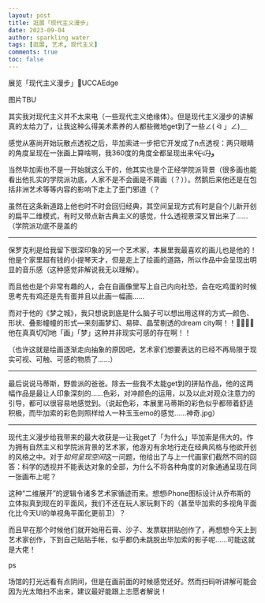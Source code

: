 ```yaml
---
layout: post
title: 逛展「现代主义漫步」
date: 2023-09-04
author: sparkling water
tags: [逛展, 艺术, 现代主义]
comments: true
toc: false
---
```

展览「现代主义漫步」📍UCCAEdge

图片TBU

其实我对现代主义并不太来电（一些现代主义绝缘体）。但是现代主义漫步的讲解真的太给力了，让我这种么得美术素养的人都些微地get到了一些∠( ᐛ 」∠)＿

感觉从塞尚开始玩散点透视之后，毕加索进一步把它开发成了n点透视：两只眼睛的角度呈现在一张画上算啥啊，我360度的角度全都呈现出来٩(˃̶͈̀௰˂̶͈́)و

当然毕加索也不是一开始就这么干的，他其实也是个正经学院派背景（很多画也能看出他扎实的学院派功底，人家不是不会画是不屑画（？））。然鹅后来他还是在包括非洲艺术等等内容的影响下走上了歪门邪道（？

虽然在这条新道路上他也时不时会回归经典，其空间呈现方式有时是自个儿新开创的扁平二维模式，有时又带点新古典主义的感觉，什么透视景深又冒出来了……（学院派功底不是盖的

***

保罗克利是给我留下很深印象的另一个艺术家，本展里我最喜欢的画儿也是他的！他是个家里超有钱的小提琴天才，但是走上了绘画的道路，所以作品中会呈现出明显的音乐感（这种感觉非解说我无以理解）。

而且他也是个非常有趣的人，会在自画像里写上自己内向社恐，会在吃鸡蛋的时候思考先有鸡还是先有蛋并且以此画一幅画……

而对于他的《梦之城》，我只想说到底是什么脑子可以想出用这样的方式—颜色、形状、叠影幢幢的形式—来刻画梦幻、易碎、晶莹剔透的dream city啊！！🫨🫨🥹🥹他在真真切切地「画」「梦」这种并非现实可感的存在啊！！

（也许这就是绘画逐渐走向抽象的原因吧，艺术家们想要表达的已经不再局限于现实可视、可触、可感的物质了……）

***

最后说说马蒂斯，野兽派的爸爸。除去一些我不太能get到的拼贴作品，他的这两幅作品是最让人印象深刻的……色彩，对冲颜色的运用，以及以此对观众注意力的引导，都可以很容易地感觉到。（说起色彩，本展里马蒂斯的彩色似乎都带着舒适积极，而毕加索的彩色则照样给人一种玉玉emo的感觉……神奇.jpg）

***


现代主义漫步给我带来的最大收获是—让我get了「为什么」毕加索是伟大的。作为拥有自然主义和学院派背景的艺术家，他游刃有余地行走在经典风格与他欲开创的风格之中。对于*如何呈现空间*这一问题，他给出了与上一代画家们截然不同的回答：科学的透视并不能表达对象的全部，为什么不将各种角度的对象通通呈现在同一张画布上呢？
	
这种“二维展开”的逻辑令诸多艺术家循迹而来。想想iPhone图标设计从乔布斯的立体拟真到现在的平面风，我们不还在玩人家玩剩下的（甚至毕加索的多视角平面化比今天UI的单视角平面化更前卫）？
	
而且早在那个时候他们就开始用石膏、沙子、发票联拼贴创作了，再想想今天上到艺术家创作，下到自己贴贴手帐，似乎都仍未跳脱出毕加索的影子呢……可能这就是大佬！








ps

场馆的打光远看有点阴间，但是在画前面的时候感觉还好。然而扫码听讲解可能会因为光太暗扫不出来，建议最好能跟上志愿者解说！
